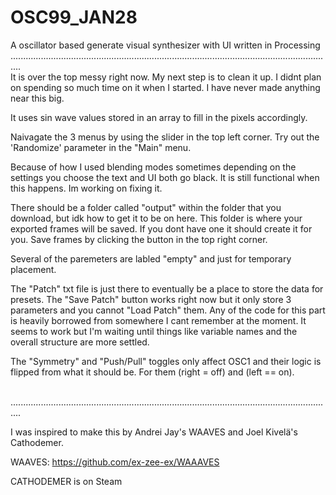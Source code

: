 # OSC99_JAN28
A oscillator based generate visual synthesizer with UI written in Processing
<br/>
................................................................................................................................
<br/>
It is over the top messy right now. My next step is to clean it up. I didnt plan on spending so much time on it when I started.
I have never made anything near this big. 

It uses sin wave values stored in an array to fill in the pixels accordingly. 

Naivagate the 3 menus by using the slider in the top left corner.
Try out the 'Randomize' parameter in the "Main" menu.

Because of how I used blending modes sometimes depending on the settings you choose the text and UI both go black.
It is still functional when this happens. Im working on fixing it. 

There should be a folder called "output" within the folder that you download, but idk how to get it to be on here.
This folder is where your exported frames will be saved. If you dont have one it should create it for you. 
Save frames by clicking the button in the top right corner.

Several of the paremeters are labled "empty" and just for temporary placement.

The "Patch" txt file is just there to eventually be a place to store the data for presets. 
The "Save Patch" button works right now but it only store 3 parameters and you cannot "Load Patch" them. 
Any of the code for this part is heavily borrowed from somewhere I cant remember at the moment. 
It seems to work but I'm waiting until things like variable names and the overall structure are more settled. 

The "Symmetry" and "Push/Pull" toggles only affect OSC1 and their logic is flipped from what it should be. For them (right = off) and (left == on).

<br/>
................................................................................................................................
<br/>

I was inspired to make this by Andrei Jay's WAAVES and Joel Kivelä's Cathodemer. 

WAAVES:
https://github.com/ex-zee-ex/WAAAVES

CATHODEMER is on Steam
